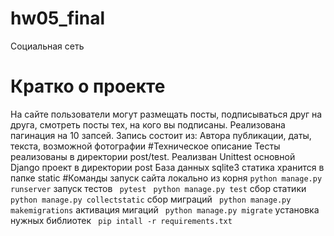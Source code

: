 # hw05_final
Социальная сеть
# Кратко о проекте
На сайте пользователи могут размещать посты, 
подписываться друг на друга, 
смотреть посты тех, на кого вы подписаны.
Реализована пагинация на 10 запсей. 
Запись состоит из: Автора публикации, даты, текста, возможной фотографии
#Техническое описание
 Тесты реализованы в директории post/test. Реализван Unittest
 основной Django проект в директории post
 База данных sqlite3
 статика хранится в папке static
#Команды
запуск сайта локально из корня
``` python manage.py runserver ```
запуск тестов 
``` pytest```
``` python manage.py test```
сбор статики
``` python manage.py collectstatic```
сбор миграций
``` python manage.py makemigrations```
активация мигаций
``` python manage.py migrate```
установка нужных библиотек
``` pip intall -r requirements.txt```